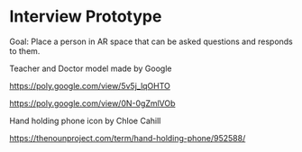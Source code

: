 # Interview Prototype

Goal: Place a person in AR space that can be asked questions and responds to them.

Teacher and Doctor model made by Google

https://poly.google.com/view/5v5j_lqOHTO

https://poly.google.com/view/0N-0gZmlVOb

Hand holding phone icon by Chloe Cahill

https://thenounproject.com/term/hand-holding-phone/952588/


